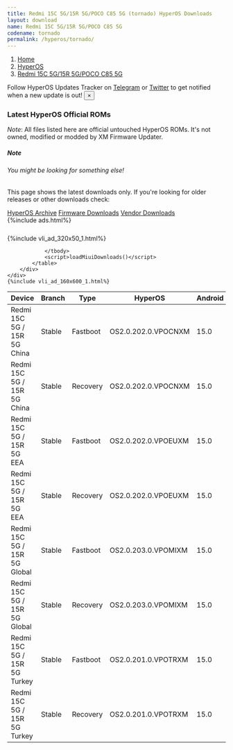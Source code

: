 ```yaml
---
title: Redmi 15C 5G/15R 5G/POCO C85 5G (tornado) HyperOS Downloads
layout: download
name: Redmi 15C 5G/15R 5G/POCO C85 5G
codename: tornado
permalink: /hyperos/tornado/
---
```

<nav aria-label="breadcrumb">
    <ol class="breadcrumb">
        <li class="breadcrumb-item"><a href="/">Home</a></li>
        <li class="breadcrumb-item"><a href="/hyperos/">HyperOS</a></li>
        <li class="breadcrumb-item active" aria-current="page"><a href="/hyperos/tornado/">Redmi 15C 5G/15R 5G/POCO C85 5G</a></li>
    </ol>
</nav>
<div class="alert alert-primary alert-dismissible fade show" role="alert">
    Follow HyperOS Updates Tracker on <a href="https://t.me/MIUIUpdatesTracker" class="alert-link">Telegram</a>
     or <a href="https://twitter.com/MiFwUpdater" class="alert-link">Twitter</a> to get notified when a new update is out!
    <button type="button" class="close" data-dismiss="alert" aria-label="Close">
        <span aria-hidden="true">&times;</span>
    </button>
</div>

### Latest HyperOS Official ROMs
*Note*: All files listed here are official untouched HyperOS ROMs. It's not owned, modified or modded by XM Firmware Updater.
<div class="card">
  <div class="card-body">
    <h5 class="card-title">Note</h5>
    <h6 class="card-subtitle mb-2 text-muted">You might be looking for something else!</h6>
    <p class="card-text">This page shows the latest downloads only.
     If you're looking for older releases or other downloads check:</p>
    <a href="/archive/hyperos/tornado/" class="card-link">HyperOS Archive</a>
    <a href="/firmware/tornado/" class="card-link">Firmware Downloads</a>
    <a href="/vendor/tornado/" class="card-link">Vendor Downloads</a>
  </div>
</div>
{%include ads.html%}
<div class="row justify-content-center">
    <div class="col-10">
        <div class="table-responsive-md" style="margin-top: 25px;">
            {%include vli_ad_320x50_1.html%}
            <table id="miui" class="display dt-responsive nowrap compact table table-striped table-hover table-sm">
                <thead class="thead-dark">
                    <tr>
                        <th data-ref="device">Device</th>
                        <th data-ref="branch">Branch</th>
                        <th data-ref="type">Type</th>
                        <th data-ref="miui">HyperOS</th>
                        <th data-ref="android">Android</th>
                        <th data-ref="size">Size</th>
                        <th data-ref="size">Date</th>
                        <th data-ref="link">Link</th>
                    </tr>
                </thead>
                <tbody>
                <tr><td>Redmi 15C 5G / 15R 5G China</td><td>Stable</td><td>Fastboot</td><td>OS2.0.202.0.VPOCNXM</td><td>15.0</td><td>7.0 GB</td><td>2025-09-06</td><td><a href="/hyperos/tornado/stable/OS2.0.202.0.VPOCNXM/">Download</a></td></tr>
<tr><td>Redmi 15C 5G / 15R 5G China</td><td>Stable</td><td>Recovery</td><td>OS2.0.202.0.VPOCNXM</td><td>15.0</td><td>5.3 GB</td><td>2025-09-23</td><td><a href="/hyperos/tornado/stable/OS2.0.202.0.VPOCNXM/">Download</a></td></tr>
<tr><td>Redmi 15C 5G / 15R 5G EEA</td><td>Stable</td><td>Fastboot</td><td>OS2.0.202.0.VPOEUXM</td><td>15.0</td><td>8.0 GB</td><td>2025-08-25</td><td><a href="/hyperos/tornado/stable/OS2.0.202.0.VPOEUXM/">Download</a></td></tr>
<tr><td>Redmi 15C 5G / 15R 5G EEA</td><td>Stable</td><td>Recovery</td><td>OS2.0.202.0.VPOEUXM</td><td>15.0</td><td>5.4 GB</td><td>None</td><td><a href="/hyperos/tornado/stable/OS2.0.202.0.VPOEUXM/">Download</a></td></tr>
<tr><td>Redmi 15C 5G / 15R 5G Global</td><td>Stable</td><td>Fastboot</td><td>OS2.0.203.0.VPOMIXM</td><td>15.0</td><td>8.4 GB</td><td>2025-09-23</td><td><a href="/hyperos/tornado/stable/OS2.0.203.0.VPOMIXM/">Download</a></td></tr>
<tr><td>Redmi 15C 5G / 15R 5G Global</td><td>Stable</td><td>Recovery</td><td>OS2.0.203.0.VPOMIXM</td><td>15.0</td><td>5.4 GB</td><td>2025-10-11</td><td><a href="/hyperos/tornado/stable/OS2.0.203.0.VPOMIXM/">Download</a></td></tr>
<tr><td>Redmi 15C 5G / 15R 5G Turkey</td><td>Stable</td><td>Fastboot</td><td>OS2.0.201.0.VPOTRXM</td><td>15.0</td><td>7.5 GB</td><td>2025-09-06</td><td><a href="/hyperos/tornado/stable/OS2.0.201.0.VPOTRXM/">Download</a></td></tr>
<tr><td>Redmi 15C 5G / 15R 5G Turkey</td><td>Stable</td><td>Recovery</td><td>OS2.0.201.0.VPOTRXM</td><td>15.0</td><td>5.4 GB</td><td>2025-09-29</td><td><a href="/hyperos/tornado/stable/OS2.0.201.0.VPOTRXM/">Download</a></td></tr>

                </tbody>
                <script>loadMiuiDownloads()</script>
            </table>
        </div>
    </div>
    {%include vli_ad_160x600_1.html%}
</div>

